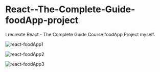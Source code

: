 # React--The-Complete-Guide-foodApp-project
I recreate React - The Complete Guide Course  foodApp Project myself.


![react-foodApp1](https://github.com/ersinydnn/React--The-Complete-Guide-foodApp-project/assets/126578388/7397d3f8-2846-4e7b-bff4-e5d6e95c4999)


![react-foodApp2](https://github.com/ersinydnn/React--The-Complete-Guide-foodApp-project/assets/126578388/ed5c9274-751b-4019-aed4-a6d5f684fe53)


![react-foodApp3](https://github.com/ersinydnn/React--The-Complete-Guide-foodApp-project/assets/126578388/94a50282-61f5-4378-ad5c-fd929528258c)
